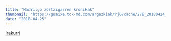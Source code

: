```yaml
---
title: "Madrilgo zortzigarren kronikak"
thumbnail: "https://guaixe.tok-md.com/argazkiak/rjG/cache/278_20180424_Altsasukoak_aske_kontzentrazioa_2_content.JPG"
date: "2018-04-25"
---
```

[Irakurri](https://guaixe.eus/altsasu/1524682410981-madrilgo-zortzigarren-kronikak)
